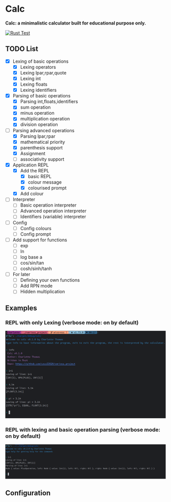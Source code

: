 # Calc

**Calc: a minimalistic calculator built for educational purpose only.**

[![Rust Test](https://github.com/coco33920/calc/actions/workflows/rust-test.yml/badge.svg)](https://github.com/coco33920/calc/actions/workflows/rust-test.yml)

## TODO List

- [X] Lexing of basic operations
    - [X] Lexing operators
    - [X] Lexing lpar,rpar,quote
    - [X] Lexing int
    - [X] Lexing floats
    - [X] Lexing identifiers
- [X] Parsing of basic operations
    - [X] Parsing int,floats,identifiers
    - [X] sum operation
    - [X] minus operation
    - [X] multiplication operation
    - [X] division operation
- [ ] Parsing advanced operations
    - [X] Parsing lpar,rpar
    - [X] mathematical priority
    - [X] parenthesis support
    - [X] Assignment
    - [ ] associativity support
- [X] Application REPL
    - [X] Add the REPL
        - [X] basic REPL
        - [X] colour message
        - [X] colourised prompt
    - [X] Add colour
- [ ] Interpreter
    - [ ] Basic operation interpreter
    - [ ] Advanced operation interpreter
    - [ ] Identifiers (variable) interpreter
- [ ] Config
    - [ ] Config colours
    - [ ] Config prompt
- [ ] Add support for functions
    - [ ] exp
    - [ ] ln
    - [ ] log base a
    - [ ] cos/sin/tan
    - [ ] cosh/sinh/tanh
- [ ] For later
    - [ ] Defining your own functions
    - [ ] Add RPN mode
    - [ ] Hidden multiplication

## Examples

### REPL with only Lexing (verbose mode: on by default)

![](assets/test_lexing.png)

### REPL with lexing and basic operation parsing (verbose mode: on by default)

![](assets/test_parsing_basic_operations.png)

## Configuration